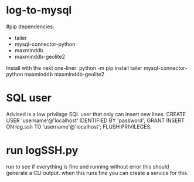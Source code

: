 # log-to-mysql

#pip dependencies:
- tailer
- mysql-connector-python
- maxminddb
- maxminddb-geolite2

Install with the next one-liner:
python -m pip install tailer mysql-connector-python maxminddb maxminddb-geolite2

# SQL user
Advised is a low privilage SQL user that only can insert new lines.
CREATE USER 'username'@'localhost' IDENTIFIED BY 'password';
GRANT INSERT ON log.ssh TO 'username'@'localhost';
FLUSH PRIVILEGES;

# run logSSH.py
run to see if everything is fine and running without error
this should generate a CLI output.
when this runs fine you can create a service for this.